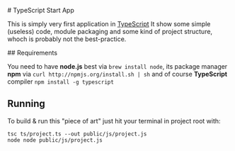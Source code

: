 # TypeScript Start App

This is simply very first application in [TypeScript](http://www.typescriptlang.org/) It show some simple (useless) code, module packaging and some kind of project structure, whoch is probably not the best-practice.

## Requirements

You need to have **node.js** best via `brew install node`, its package manager **npm** via `curl http://npmjs.org/install.sh | sh` and of course **TypeScript** compiler `npm install -g typescript`

## Running

To build & run this "piece of art" just hit your terminal in project root with:
```
tsc ts/project.ts --out public/js/project.js
node node public/js/project.js
```